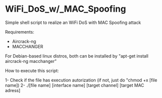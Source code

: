 # WiFi_DoS_w/_MAC_Spoofing
Simple shell script to realize an WiFi DoS with MAC Spoofing attack

Requirements:

- Aircrack-ng
- MACCHANGER

For Debian-based linux distros, both can be installed by "apt-get install aircrack-ng macchanger"

How to execute this script:

1- Check if the file has execution autorization (if not, just do "chmod +x [file name])
2- ./[file name] [interface name] [target channel] [target MAC adress]
